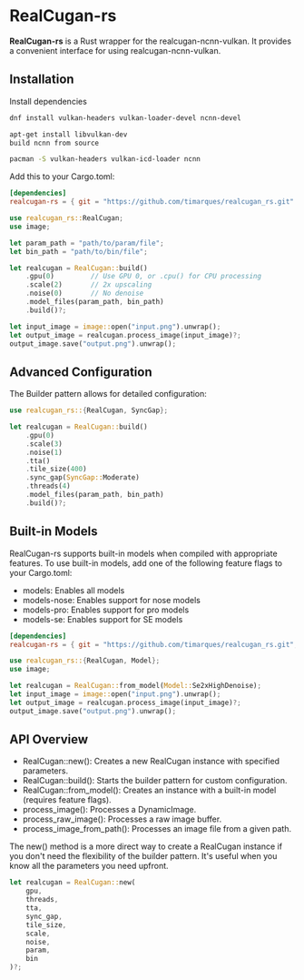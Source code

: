 # RealCugan-rs

**RealCugan-rs** is a Rust wrapper for the realcugan-ncnn-vulkan. It provides a convenient interface for using realcugan-ncnn-vulkan.

## Installation

Install dependencies
```sh
dnf install vulkan-headers vulkan-loader-devel ncnn-devel
```
```sh
apt-get install libvulkan-dev
build ncnn from source
```
```sh
pacman -S vulkan-headers vulkan-icd-loader ncnn
```

Add this to your Cargo.toml:

```toml
[dependencies]
realcugan-rs = { git = "https://github.com/timarques/realcugan_rs.git" }
```

```rs
use realcugan_rs::RealCugan;
use image;

let param_path = "path/to/param/file";
let bin_path = "path/to/bin/file";

let realcugan = RealCugan::build()
    .gpu(0)         // Use GPU 0, or .cpu() for CPU processing
    .scale(2)       // 2x upscaling
    .noise(0)       // No denoise
    .model_files(param_path, bin_path)
    .build()?;

let input_image = image::open("input.png").unwrap();
let output_image = realcugan.process_image(input_image)?;
output_image.save("output.png").unwrap();
```
## Advanced Configuration

The Builder pattern allows for detailed configuration:

```rs
use realcugan_rs::{RealCugan, SyncGap};

let realcugan = RealCugan::build()
    .gpu(0)
    .scale(3)
    .noise(1)
    .tta()
    .tile_size(400)
    .sync_gap(SyncGap::Moderate)
    .threads(4)
    .model_files(param_path, bin_path)
    .build()?;
```

## Built-in Models

RealCugan-rs supports built-in models when compiled with appropriate features. To use built-in models, add one of the following feature flags to your Cargo.toml:

- models: Enables all models
- models-nose: Enables support for nose models
- models-pro: Enables support for pro models
- models-se: Enables support for SE models

```toml
[dependencies]
realcugan-rs = { git = "https://github.com/timarques/realcugan_rs.git", features = ["models"] }
```

```rs
use realcugan_rs::{RealCugan, Model};
use image;

let realcugan = RealCugan::from_model(Model::Se2xHighDenoise);
let input_image = image::open("input.png").unwrap();
let output_image = realcugan.process_image(input_image)?;
output_image.save("output.png").unwrap();
```

## API Overview

- RealCugan::new(): Creates a new RealCugan instance with specified parameters.
- RealCugan::build(): Starts the builder pattern for custom configuration.
- RealCugan::from_model(): Creates an instance with a built-in model (requires feature flags).
- process_image(): Processes a DynamicImage.
- process_raw_image(): Processes a raw image buffer.
- process_image_from_path(): Processes an image file from a given path.

The new() method is a more direct way to create a RealCugan instance if you don't need the flexibility of the builder pattern. It's useful when you know all the parameters you need upfront.

```rs
let realcugan = RealCugan::new(
    gpu,
    threads,
    tta,
    sync_gap,
    tile_size,
    scale,
    noise,
    param,
    bin
)?;
```
